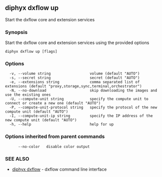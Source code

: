 ## diphyx dxflow up

Start the dxflow core and extension services

### Synopsis

Start the dxflow core and extension services using the provided options

```
diphyx dxflow up [flags]
```

### Options

```
  -v, --volume string                  volume (default "AUTO")
  -s, --secret string                  secret (default "AUTO")
  -e, --extensions string              comma separated list of extensions (default "proxy,storage,sync,terminal,orchestrator")
  -N, --no-download                    skip downloading the images and use the existing ones
  -U, --compute-unit string            specify the compute unit to connect or create a new one (default "AUTO")
  -P, --compute-unit-protocol string   specify the protocol of the new compute unit (default "AUTO")
  -I, --compute-unit-ip string         specify the IP address of the new compute unit (default "AUTO")
  -h, --help                           help for up
```

### Options inherited from parent commands

```
      --no-color   disable color output
```

### SEE ALSO

* [diphyx dxflow](diphyx_dxflow.md)	 - dxflow command line interface

